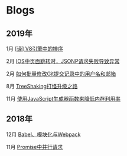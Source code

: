 # Blogs

## 2019年

1月 [[译] V8引擎中的排序](./201901/GettingThingsSortedInV8.md)

2月 [IOS中页面跳转时，JSONP请求失败导致异常](./201902/JsonpExceptionInIOS.md)

2月 [如何批量修改Git提交记录中的用户名和邮箱](./201902/BatchChangeUserInfoInGitLog.md)

8月 [TreeShaking打怪升级之路](./201908/TreeShaking打怪升级之路.md)

11月 [使用JavaScript生成器函数来降低内存利用率](./201911/使用JavaScript生成器函数来降低内存利用率.md)

## 2018年

12月 [Babel、模块化与Webpack](./201812/Babel&Module&Webpack.md)

11月 [Promise中并行请求](./201811/ParallelRequestInPromise.md)